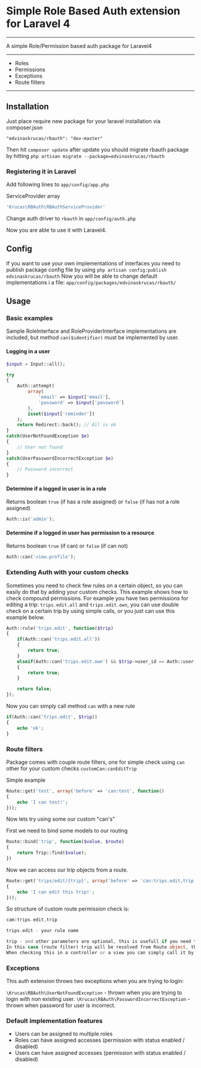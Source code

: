 # Simple Role Based Auth extension for Laravel 4

---

A simple Role/Permission based auth package for Laravel4

---

* Roles
* Permissions
* Exceptions
* Route filters

---

## Installation

Just place require new package for your laravel installation via composer.json

    "edvinaskrucas/rbauth": "dev-master"

Then hit ```composer update``` after update you should migrate rbauth package by hitting ```php artisan migrate --package=edvinaskrucas/rbauth```

### Registering it in Laravel

Add following lines to ```app/config/app.php```

ServiceProvider array

```php
'Krucas\RBAuth\RBAuthServiceProvider'
```

Change auth driver to ```rbauth``` in ```app/config/auth.php```

Now you are able to use it with Laravel4.

## Config

If you want to use your own implementations of interfaces you need to publish package config file by using ```php artisan config:publish edvinaskrucas/rbauth```
Now you will be able to change default implementations i a file: ```app/config/packages/edvinaskrucas/rbauth/```

## Usage

### Basic examples

Sample RoleInterface and RoleProviderInterface implementations are included, but method ```can($identifier)``` must be implemented by user.

#### Logging in a user

```php
$input = Input::all();

try
{
    Auth::attempt(
        array(
            'email' => $input['email'],
            'password' => $input['password']
        ),
        isset($input['reminder'])
    );
    return Redirect::back(); // All is ok
}
catch(UserNotFoundException $e)
{
    // User not found
}
catch(UserPasswordIncorrectException $e)
{
    // Password incorrect
}
```

#### Determine if a logged in user is in a role

Returns boolean ```true``` (if has a role assigned) or ```false``` (if has not a role assigned)

```php
Auth::is('admin');
```

#### Determine if a logged in user has permission to a resource

Returns boolean ```true``` (if can) or ```false``` (if can not)

```php
Auth::can('view.profile');
```

### Extending Auth with your custom checks

Sometimes you need to check few rules on a certain object, so you can easily do that by adding your custom checks.
This example shows how to check compound permissions.
For example you have two permissions for editing a trip: ```trips.edit.all``` and ```trips.edit.own```, you can use double check on a certain trip by using simple calls, or you just can use this example below.

```php
Auth::rule('trips.edit', function($trip)
{
    if(Auth::can('trips.edit.all'))
    {
        return true;
    }
    elseif(Auth::can('trips.edit.own') && $trip->user_id == Auth::user()->id)
    {
        return true;
    }

    return false;
});
```

Now you can simply call method ```can``` with a new rule
```php
if(Auth::can('trips.edit', $trip))
{
    echo 'ok';
}
```

### Route filters

Package comes with couple route filters, one for simple check using ```can``` other for your custom checks ```customCan:canEditTrip```

Simple example
```php
Route::get('test', array('before' => 'can:test', function()
{
    echo 'I can test!';
}));
```

Now lets try using some our custom "can's"

First we need to bind some models to our routing
```php
Route::bind('trip', function($value, $route)
{
    return Trip::find($value);
})
```

Now we can access our trip objects from a route.
```php
Route::get('trips/edit/{trip}', array('before' => 'can:trips.edit,trip', function($trip)
{
    echo 'I can edit this trip!';
}));
```

So structure of custom route permission check is:

```php
cam:trips.edit,trip

trips.edit - your rule name

trip - and other parameters are optional, this is usefull if you need to pass object to a custom check.
In this case (route filter) trip will be resolved from Route object, thats why we need to bind it.
When checking this in a controller or a view you can simply call it by "Auth::can('trips.edit', $trip)"
```

### Exceptions

This auth extension throws two exceptions when you are trying to login:

```\Krucas\RBAuth\UserNotFoundException``` - thrown when you are trying to login with non existing user.
```\Krucas\RBAuth\PasswordIncorrectException``` - thrown when password for user is incorrect.

### Default implementation features

* Users can be assigned to multiple roles
* Roles can have assigned accesses (permission with status enabled / disabled)
* Users can have assigned accesses (permission with status enabled / disabled)